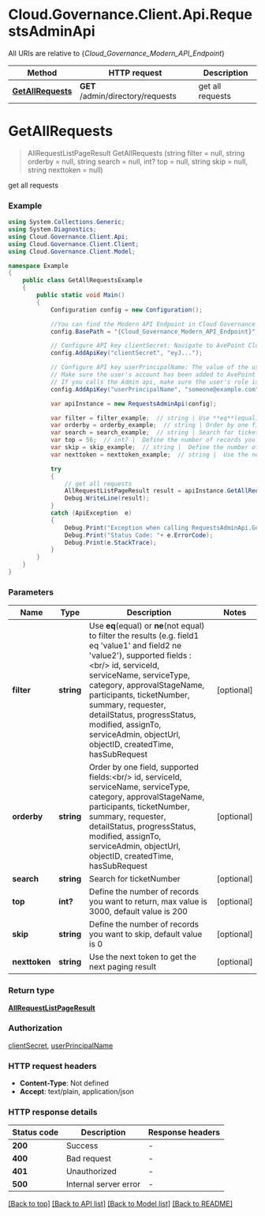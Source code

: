 # Cloud.Governance.Client.Api.RequestsAdminApi

All URIs are relative to {*Cloud_Governance_Modern_API_Endpoint*}

Method | HTTP request | Description
------------- | ------------- | -------------
[**GetAllRequests**](RequestsAdminApi.md#getallrequests) | **GET** /admin/directory/requests | get all requests


<a name="getallrequests"></a>
# **GetAllRequests**
> AllRequestListPageResult GetAllRequests (string filter = null, string orderby = null, string search = null, int? top = null, string skip = null, string nexttoken = null)

get all requests

### Example
```csharp
using System.Collections.Generic;
using System.Diagnostics;
using Cloud.Governance.Client.Api;
using Cloud.Governance.Client.Client;
using Cloud.Governance.Client.Model;

namespace Example
{
    public class GetAllRequestsExample
    {
        public static void Main()
        {
            Configuration config = new Configuration();

            //You can find the Modern API Endpoint in Cloud Governance admin user guide for your environment.
            config.BasePath = "{Cloud_Governance_Modern_API_Endpoint}";

            // Configure API key clientSecret: Navigate to AvePoint Cloud Governance Settings > API Authentication Management to Obtain a client secret.
            config.AddApiKey("clientSecret", "eyJ...");

            // Configure API key userPrincipalName: The value of the userPrincipalName parameter is the login name of a delegated user that will be used to invoke the AvePoint Cloud Governance API. 
            // Make sure the user's account has been added to AvePoint Online Services and has the license for AvePoint Cloud Governance.
            // If you calls the Admin api, make sure the user's role is Service Administrator for AvePoint Cloud Governance.
            config.AddApiKey("userPrincipalName", "someone@example.com");

            var apiInstance = new RequestsAdminApi(config);

            var filter = filter_example;  // string | Use **eq**(equal) or **ne**(not equal) to filter the results (e.g. field1 eq 'value1' and field2 ne 'value2'), supported fields :<br/> id, serviceId, serviceName, serviceType, category, approvalStageName, participants, ticketNumber, summary, requester, detailStatus, progressStatus, modified, assignTo, serviceAdmin, objectUrl, objectID, createdTime, hasSubRequest (optional) 
            var orderby = orderby_example;  // string | Order by one field, supported fields:<br/> id, serviceId, serviceName, serviceType, category, approvalStageName, participants, ticketNumber, summary, requester, detailStatus, progressStatus, modified, assignTo, serviceAdmin, objectUrl, objectID, createdTime, hasSubRequest (optional) 
            var search = search_example;  // string | Search for ticketNumber (optional) 
            var top = 56;  // int? |  Define the number of records you want to return, max value is 3000, default value is 200 (optional) 
            var skip = skip_example;  // string |  Define the number of records you want to skip, default value is 0 (optional) 
            var nexttoken = nexttoken_example;  // string |  Use the next token to get the next paging result (optional) 

            try
            {
                // get all requests
                AllRequestListPageResult result = apiInstance.GetAllRequests(filter, orderby, search, top, skip, nexttoken);
                Debug.WriteLine(result);
            }
            catch (ApiException  e)
            {
                Debug.Print("Exception when calling RequestsAdminApi.GetAllRequests: " + e.Message );
                Debug.Print("Status Code: "+ e.ErrorCode);
                Debug.Print(e.StackTrace);
            }
        }
    }
}
```

### Parameters

Name | Type | Description  | Notes
------------- | ------------- | ------------- | -------------
 **filter** | **string**| Use **eq**(equal) or **ne**(not equal) to filter the results (e.g. field1 eq &#39;value1&#39; and field2 ne &#39;value2&#39;), supported fields :&lt;br/&gt; id, serviceId, serviceName, serviceType, category, approvalStageName, participants, ticketNumber, summary, requester, detailStatus, progressStatus, modified, assignTo, serviceAdmin, objectUrl, objectID, createdTime, hasSubRequest | [optional] 
 **orderby** | **string**| Order by one field, supported fields:&lt;br/&gt; id, serviceId, serviceName, serviceType, category, approvalStageName, participants, ticketNumber, summary, requester, detailStatus, progressStatus, modified, assignTo, serviceAdmin, objectUrl, objectID, createdTime, hasSubRequest | [optional] 
 **search** | **string**| Search for ticketNumber | [optional] 
 **top** | **int?**|  Define the number of records you want to return, max value is 3000, default value is 200 | [optional] 
 **skip** | **string**|  Define the number of records you want to skip, default value is 0 | [optional] 
 **nexttoken** | **string**|  Use the next token to get the next paging result | [optional] 

### Return type

[**AllRequestListPageResult**](AllRequestListPageResult.md)

### Authorization

[clientSecret](../README.md#clientSecret), [userPrincipalName](../README.md#userPrincipalName)

### HTTP request headers

 - **Content-Type**: Not defined
 - **Accept**: text/plain, application/json

### HTTP response details
| Status code | Description | Response headers |
|-------------|-------------|------------------|
| **200** | Success |  -  |
| **400** | Bad request |  -  |
| **401** | Unauthorized |  -  |
| **500** | Internal server error |  -  |

[[Back to top]](#) [[Back to API list]](../README.md#documentation-for-api-endpoints) [[Back to Model list]](../README.md#documentation-for-models) [[Back to README]](../README.md)

